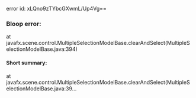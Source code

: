 error id: xLQno9zTYbcGXwmL/Up4Vg==
### Bloop error:

at javafx.scene.control.MultipleSelectionModelBase.clearAndSelect(MultipleSelectionModelBase.java:394)
#### Short summary: 

at javafx.scene.control.MultipleSelectionModelBase.clearAndSelect(MultipleSelectionModelBase.java:39...